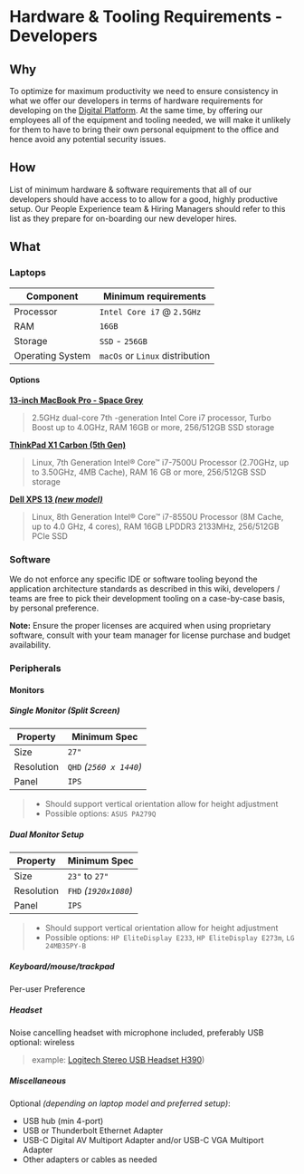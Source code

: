 # Hardware & Tooling Requirements - Developers

## Why

To optimize for maximum productivity we need to ensure consistency in what we offer our developers in terms of hardware requirements for developing on the [Digital Platform](digital-paltform.md). At the same time, by offering our employees all of the equipment and tooling needed, we will make it unlikely for them to have to bring their own personal equipment to the office and hence avoid any potential security issues.

## How

List of minimum hardware & software requirements that all of our developers should have access to to allow for a good, highly productive setup. Our People Experience team & Hiring Managers should refer to this list as they prepare for on-boarding our new developer hires.

## What

### Laptops

| Component        | Minimum requirements            |
| ---------------- | ------------------------------- |
| Processor        | `Intel Core i7` @ `2.5GHz`      |
| RAM              | `16GB`                          |
| Storage          | `SSD` - `256GB`                 |
| Operating System | `macOs` or `Linux` distribution |

#### Options

**[13‑inch MacBook Pro - Space Grey](https://www.apple.com/ca/shop/buy-mac/macbook-pro/13-inch-space-grey-2.3ghz-256gb#)**

> 2.5GHz dual-core 7th
-generation Intel Core i7 processor, Turbo Boost up to 4.0GHz, RAM 16GB or more, 256/512GB SSD storage

**[ThinkPad X1 Carbon (5th Gen)](https://www.lenovo.com/ca/en/laptops/thinkpad/thinkpad-x/ThinkPad-X1-Carbon-5th-Gen/p/22TP2TXX15G)**

> Linux, 7th Generation Intel® Core™ i7-7500U Processor (2.70GHz, up to 3.50GHz, 4MB Cache), RAM 16 GB or more, 256/512GB SSD storage

**[Dell XPS 13 _(new model)_](https://www.dell.com/en-ca/shop/dell-laptops-netbooks-and-tablets/new-xps-13-laptop/spd/xps-13-9370-laptop?view=configurations&appliedRefinements=103)**

> Linux, 8th Generation Intel® Core™ i7-8550U Processor (8M Cache, up to 4.0 GHz, 4 cores), RAM 16GB LPDDR3 2133MHz, 256/512GB PCIe SSD

### Software

We do not enforce any specific IDE or software tooling beyond the application architecture standards as described in this wiki, developers / teams are free to pick their development tooling on a case-by-case basis, by personal preference.

**Note:** Ensure the proper licenses are acquired when using proprietary software, consult with your team manager for license purchase and budget availability.

### Peripherals

#### Monitors

##### Single Monitor _(Split Screen)_

| Property   | Minimum Spec            |
| ---------- | ----------------------- |
| Size       | `27"`                   |
| Resolution | `QHD` _(`2560 x 1440`)_ |
| Panel      | `IPS`                   |

> - Should support vertical orientation allow for height adjustment
> - Possible options: `ASUS PA279Q`

##### Dual Monitor Setup

| Property   | Minimum Spec          |
| ---------- | --------------------- |
| Size       | `23"` to `27"`        |
| Resolution | `FHD` _(`1920x1080`)_ |
| Panel      | `IPS`                   |

> - Should support vertical orientation allow for height adjustment
> - Possible options: `HP EliteDisplay E233`, `HP EliteDisplay E273m`, `LG 24MB35PY-B`

##### Keyboard/mouse/trackpad

Per-user Preference

##### Headset

Noise cancelling headset with microphone included, preferably USB
optional: wireless

> example: [Logitech Stereo USB Headset H390](https://www.bestbuy.ca/en-ca/product/logitech-stereo-usb-headset-h390/10094104.aspx))

##### Miscellaneous

Optional _(depending on laptop model and preferred setup)_:

- USB hub (min 4-port)
- USB or Thunderbolt Ethernet Adapter
- USB-C Digital AV Multiport Adapter and/or USB-C VGA Multiport Adapter
- Other adapters or cables as needed
